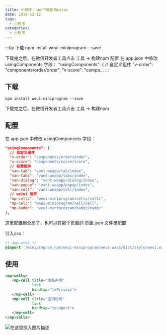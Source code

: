 ```yaml
---
title: 小程序：npm下载使用weiui
date: 2019-12-12
tags:
  - 小程序
categories:
  - 小程序
---
```


:::tip
下载
npm install weui-miniprogram --save

下载完之后，在微信开发者工具点击 工具 -&gt; 构建npm
配置
在 app.json 中修改 usingComponents 字段：
"usingComponents": {
  // 自定义组件
  "v-order": "components/order/order",
  "v-score": "compo...
:::

<!-- more -->

## 下载
```shell
npm install weui-miniprogram --save
```
下载完之后，在微信开发者工具点击 工具 -> 构建npm
## 配置
在 app.json 中修改 usingComponents 字段：
```json
"usingComponents": {
  // 自定义组件
  "v-order": "components/order/order",
  "v-score": "components/score/score",
  // 有赞组件
  "van-tab": "vant-weapp/tab/index",
  "van-tabs": "vant-weapp/tabs/index",
  "van-dialog": "vant-weapp/dialog/index",
  "van-popup": "vant-weapp/popup/index",
  "van-cell": "vant-weapp/cell/index",
  // weiui 组件
  "mp-cells": "weui-miniprogram/cells/cells",
  "mp-cell": "weui-miniprogram/cell/cell",
  "mp-badge": "weui-miniprogram/badge/badge"
},
```
这里配置到全局了，也可以在那个页面的 页面.json 文件里配置

引入css：
```css
/* app.wxss */
@import '/miniprogram_npm/weui-miniprogram/weui-wxss/dist/style/weui.wxss';
```
## 使用
```html
<mp-cells>
   <mp-cell title="隐私声明"
            link
            bindtap="toPrivacy">
   </mp-cell>
   <mp-cell title="注销说明"
            link
            bindtap="toLogout">
   </mp-cell>
</mp-cells>
 ```
 ![在这里插入图片描述](https://img-blog.csdnimg.cn/201912121623085.png)

